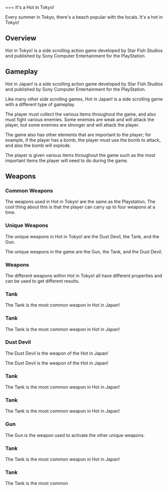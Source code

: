 
===
It's a Hot in Tokyo!

Every summer in Tokyo, there's a beach popular with the locals. It's a hot in Tokyo!

## Overview

Hot in Tokyo! is a side scrolling action game developed by Star Fish Studios and published by Sony Computer Entertainment for the PlayStation.

## Gameplay

Hot in Japan! is a side scrolling action game developed by Star Fish Studios and published by Sony Computer Entertainment for the PlayStation.

Like many other side scrolling games, Hot in Japan! is a side scrolling game with a different type of gameplay.

The player must collect the various items throughout the game, and also must fight various enemies. Some enemies are weak and will attack the player, but some enemies are stronger and will attack the player.

The game also has other elements that are important to the player; for example, if the player has a bomb, the player must use the bomb to attack, and also the bomb will explode.

The player is given various items throughout the game such as the most important items the player will need to do during the game.

## Weapons

### Common Weapons

The weapons used in Hot in Tokyo! are the same as the Playstation. The cool thing about this is that the player can carry up to four weapons at a time.

### Unique Weapons

The unique weapons in Hot in Tokyo! are the Dust Devil, the Tank, and the Gun.

The unique weapons in the game are the Gun, the Tank, and the Dust Devil.

### Weapons

The different weapons within Hot in Tokyo! all have different properties and can be used to get different results.

### Tank

The Tank is the most common weapon in Hot in Japan!

### Tank

The Tank is the most common weapon in Hot in Japan!

### Dust Devil

The Dust Devil is the weapon of the Hot in Japan!

The Dust Devil is the weapon of the Hot in Japan!

### Tank

The Tank is the most common weapon in Hot in Japan!

### Tank

The Tank is the most common weapon in Hot in Japan!

### Gun

The Gun is the weapon used to activate the other unique weapons.

### Tank

The Tank is the most common weapon in Hot in Japan!

### Tank

The Tank is the most common

